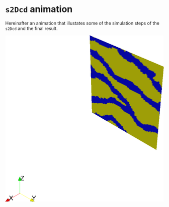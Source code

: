 # `s2Dcd` animation

Hereinafter an animation that illustates some of the simulation steps
of the `s2Dcd` and the final result.

![Alt text](./logo/animation.gif?raw=true "Optional Title")